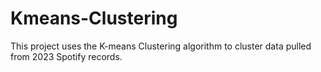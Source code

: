 # Kmeans-Clustering

This project uses the K-means Clustering algorithm to cluster data pulled from 2023 Spotify records. 
